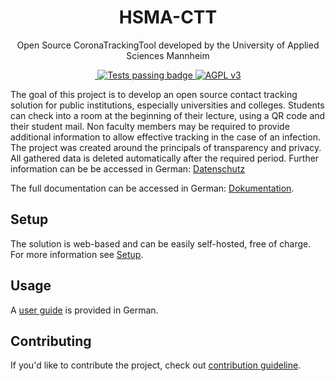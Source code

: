<h1 align="center">
    HSMA-CTT
</h1>

<p align="center">
  Open Source CoronaTrackingTool developed by the University of Applied Sciences Mannheim
</p>

<p align="center">
  <a href="https://github.com/informatik-mannheim/HSMA-CTT/issues" title="Open Issues">
    <img alt="" src="https://img.shields.io/github/issues/informatik-mannheim/HSMA-CTT">
  </a>
  <a href="https://github.com/informatik-mannheim/HSMA-CTT/actions/workflows/maven-tests.yml">
    <img alt="Tests passing badge" src="https://github.com/informatik-mannheim/HSMA-CTT/actions/workflows/maven-tests.yml/badge.svg">
  </a>
  <a href="./LICENSE" title="License">
    <img alt="AGPL v3" src="https://img.shields.io/badge/License-AGPL%20v3-blue.svg">
  </a>
</p>

The goal of this project is to develop an open source contact tracking solution for public institutions, especially universities and colleges. Students can check into a room at the beginning of their lecture, using a QR code and their student mail. Non faculty members may be required to provide additional information to allow effective tracking in the case of an infection. The project was created around the principals of transparency and privacy. All gathered data is deleted automatically after the required period. Further information can be be accessed in German: [Datenschutz](https://ctt.hs-mannheim.de/datenschutz)

The full documentation can be accessed in German: [Dokumentation](documentation.md).

## Setup

The solution is web-based and can be easily self-hosted, free of charge. For more information see [Setup](setup.md).

## Usage

A [user guide](https://ctt.hs-mannheim.de/howToQr) is provided in German.

## Contributing

If you'd like to contribute the project, check out [contribution guideline](CONTRIBUTING.md).


